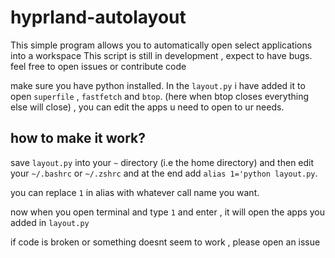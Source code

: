 # hyprland-autolayout
This simple program allows you to automatically open select applications into a workspace
This script is still in development , expect to have bugs. feel free to open issues or contribute code

make sure you have python installed.
In the `layout.py` i have added it to open `superfile` , `fastfetch` and `btop`. (here when btop closes everything else will close) , you can edit the apps u need to open to ur needs.

## how to make it work?
save `layout.py` into your `~` directory (i.e the home directory) and then edit your `~/.bashrc` or `~/.zshrc` and at the end add `alias 1='python layout.py`.

you can replace `1` in alias with whatever call name you want.

now when you open terminal and type `1` and enter , it will open the apps you added in `layout.py`

if code is broken or something doesnt seem to work , please open an issue
